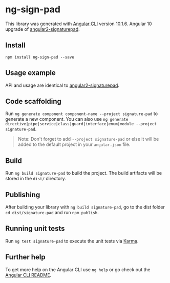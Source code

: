 # ng-sign-pad
This library was generated with [Angular CLI](https://github.com/angular/angular-cli) version 10.1.6.
Angular 10 upgrade of [angular2-signaturepad](https://www.npmjs.com/package/angular2-signaturepad).

## Install
`npm install ng-sign-pad --save`

## Usage example

API and usage are identical to [angular2-signaturepad](https://www.npmjs.com/package/angular2-signaturepad).


## Code scaffolding

Run `ng generate component component-name --project signature-pad` to generate a new component. You can also use `ng generate directive|pipe|service|class|guard|interface|enum|module --project signature-pad`.
> Note: Don't forget to add `--project signature-pad` or else it will be added to the default project in your `angular.json` file. 

## Build

Run `ng build signature-pad` to build the project. The build artifacts will be stored in the `dist/` directory.

## Publishing

After building your library with `ng build signature-pad`, go to the dist folder `cd dist/signature-pad` and run `npm publish`.

## Running unit tests

Run `ng test signature-pad` to execute the unit tests via [Karma](https://karma-runner.github.io).

## Further help

To get more help on the Angular CLI use `ng help` or go check out the [Angular CLI README](https://github.com/angular/angular-cli/blob/master/README.md).
